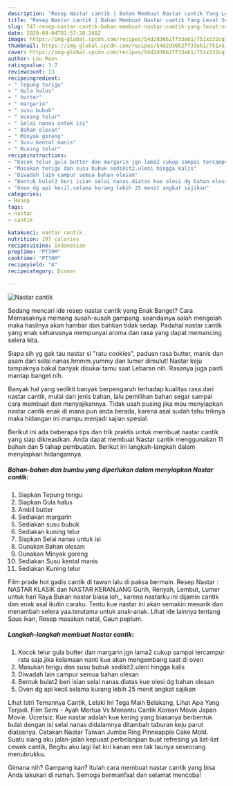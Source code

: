 ```yaml
---
description: "Resep Nastar cantik | Bahan Membuat Nastar cantik Yang Lezat Sekali"
title: "Resep Nastar cantik | Bahan Membuat Nastar cantik Yang Lezat Sekali"
slug: 747-resep-nastar-cantik-bahan-membuat-nastar-cantik-yang-lezat-sekali
date: 2020-09-04T01:57:20.248Z
image: https://img-global.cpcdn.com/recipes/54d2d36b2ff33eb1/751x532cq70/nastar-cantik-foto-resep-utama.jpg
thumbnail: https://img-global.cpcdn.com/recipes/54d2d36b2ff33eb1/751x532cq70/nastar-cantik-foto-resep-utama.jpg
cover: https://img-global.cpcdn.com/recipes/54d2d36b2ff33eb1/751x532cq70/nastar-cantik-foto-resep-utama.jpg
author: Lou Mann
ratingvalue: 3.7
reviewcount: 13
recipeingredient:
- " Tepung terigu"
- " Gula halus"
- " butter"
- " margarin"
- " susu bubuk"
- " kuning telur"
- " Selai nanas untuk isi"
- " Bahan olesan"
- " Minyak goreng"
- " Susu kental manis"
- " Kuning telur"
recipeinstructions:
- "Kocok telur gula butter dan margarin jgn lama2 cukup sampai tercampur rata saja.jika kelamaan nanti kue akan mengembang saat di oven"
- "Masukan terigu dan susu bubuk sedikit2.uleni hingga kalis"
- "Diwadah lain campur semua bahan olesan"
- "Bentuk bulat2 beri isian selai nanas.diatas kue olesi dg bahan olesan"
- "Oven dg api kecil.selama kurang lebih 25 menit angkat sajikan"
categories:
- Resep
tags:
- nastar
- cantik

katakunci: nastar cantik 
nutrition: 197 calories
recipecuisine: Indonesian
preptime: "PT39M"
cooktime: "PT30M"
recipeyield: "4"
recipecategory: Dinner

---
```



![Nastar cantik](https://img-global.cpcdn.com/recipes/54d2d36b2ff33eb1/751x532cq70/nastar-cantik-foto-resep-utama.jpg)

Sedang mencari ide resep nastar cantik yang Enak Banget? Cara Memasaknya memang susah-susah gampang. seandainya salah mengolah maka hasilnya akan hambar dan bahkan tidak sedap. Padahal nastar cantik yang enak seharusnya mempunyai aroma dan rasa yang dapat memancing selera kita.

Siapa sih yg gak tau nastar si &#34;ratu cookies&#34;, paduan rasa butter, manis dan asam dari selai nanas.hmmm.yummy dan lumer dimulut! Nastar keju tampaknya bakal banyak disukai tamu saat Lebaran nih. Rasanya juga pasti mantap banget nih.

Banyak hal yang sedikit banyak berpengaruh terhadap kualitas rasa dari nastar cantik, mulai dari jenis bahan, lalu pemilihan bahan segar sampai cara membuat dan menyajikannya. Tidak usah pusing jika mau menyiapkan nastar cantik enak di mana pun anda berada, karena asal sudah tahu triknya maka hidangan ini mampu menjadi sajian spesial.


Berikut ini ada beberapa tips dan trik praktis untuk membuat nastar cantik yang siap dikreasikan. Anda dapat membuat Nastar cantik menggunakan 11 bahan dan 5 tahap pembuatan. Berikut ini langkah-langkah dalam menyiapkan hidangannya.

<!--inarticleads1-->

##### Bahan-bahan dan bumbu yang diperlukan dalam menyiapkan Nastar cantik:

1. Siapkan  Tepung terigu
1. Siapkan  Gula halus
1. Ambil  butter
1. Sediakan  margarin
1. Sediakan  susu bubuk
1. Sediakan  kuning telur
1. Siapkan  Selai nanas untuk isi
1. Gunakan  Bahan olesan:
1. Gunakan  Minyak goreng
1. Sediakan  Susu kental manis
1. Sediakan  Kuning telur


Film prade hot gadis cantik di tawan lalu di paksa bermain. Resep Nastar : NASTAR KLASIK dan NASTAR KERANJANG Gurih, Renyah, Lembut, Lumer untuk hari Raya Bukan nastar biasa loh,, karena nastarku ini dijamin cantik dan enak asal ikutin caraku. Tentu kue nastar ini akan semakin menarik dan menambah selera yaa.terutama untuk anak-anak. Lihat ide lainnya tentang Saus ikan, Resep masakan natal, Gaun peplum. 

<!--inarticleads2-->

##### Langkah-langkah membuat Nastar cantik:

1. Kocok telur gula butter dan margarin jgn lama2 cukup sampai tercampur rata saja.jika kelamaan nanti kue akan mengembang saat di oven
1. Masukan terigu dan susu bubuk sedikit2.uleni hingga kalis
1. Diwadah lain campur semua bahan olesan
1. Bentuk bulat2 beri isian selai nanas.diatas kue olesi dg bahan olesan
1. Oven dg api kecil.selama kurang lebih 25 menit angkat sajikan


Lihat Istri Temannya Cantik, Lelaki Ini Tega Main Belakang, Lihat Apa Yang Terjadi. Film Semi - Ayah Mertua Vs Menantu Cantik Korean Movie Japan Movie. Ücretsiz. Kue nastar adalah kue kering yang biasanya berbentuk bulat dengan isi selai nanas didalamnya ditambah taburan keju parut diatasnya. Cetakan Nastar Taiwan Jumbo Ring Pinneapple Cake Mold. Suatu siang aku jalan-jalan kepusat perbelanjaan buat refresing ya liat-liat cewek cantik, Begitu aku lagi liat kiri kanan eee tak taunya seseorang menubrukku. 

Gimana nih? Gampang kan? Itulah cara membuat nastar cantik yang bisa Anda lakukan di rumah. Semoga bermanfaat dan selamat mencoba!
